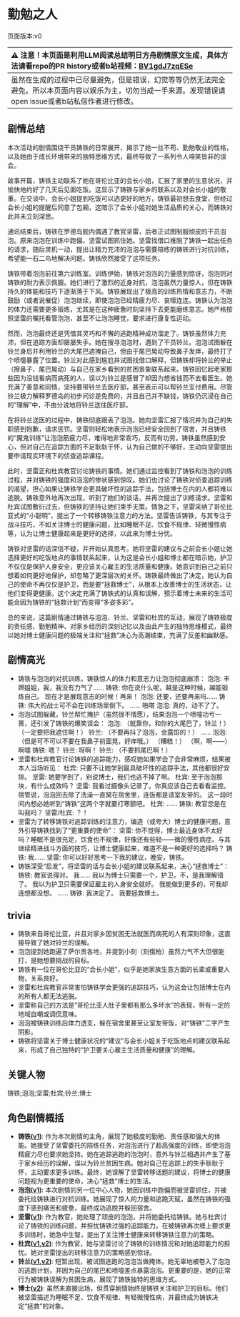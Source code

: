 # 勤勉之人
页面版本:v0
 

| :warning: 注意！本页面是利用LLM阅读总结明日方舟剧情原文生成，具体方法请看repo的PR history或者b站视频：[BV1gdJ7zqESe](https://www.bilibili.com/video/BV1gdJ7zqESe/)         |
|:----------------------------|
| 虽然在生成的过程中已尽量避免，但是错误，幻觉等等仍然无法完全避免。所以本页面内容以娱乐为主，切勿当成一手来源。发现错误请open issue或者b站私信作者进行修改。|



## 剧情总结
本次活动的剧情围绕干员铸铁的日常展开，揭示了她一丝不苟、勤勉敬业的性格，以及她由于成长环境带来的独特思维方式，最终导致了一系列令人啼笑皆非的误会。

故事开篇，铸铁主动联系了她在哥伦比亚的会长小姐，汇报了家里的生意状况，并愉快地约好了几天后见面吃饭。这显示了铸铁与家乡的联系以及对会长小姐的敬重。在交谈中，会长小姐提到吃饭可以选更好的地方，铸铁最初想去食堂，但经过会长小姐的提醒后同意了包厢，这暗示了会长小姐对她生活品质的关心，而铸铁对此并未立刻深思。

通讯结束后，铸铁在罗德岛舰内偶遇了教官坚雷，后者正试图制服顽皮的干员泡泡。原来泡泡在训练中跑偏，坚雷试图抓住她。坚雷找借口推脱了铸铁一起出任务的请求，随后灵机一动，提出让精力充沛的泡泡与需要陪练的铸铁进行对抗训练，希望能一石二鸟地解决问题。铸铁欣然接受了这项任务。

铸铁带着泡泡前往第六训练室。训练伊始，铸铁对泡泡的力量感到惊讶，泡泡则对铸铁的耐力表示佩服。她们进行了激烈的近身对抗，泡泡虽然力量惊人，但在铸铁持久的体能和技巧下逐渐落于下风。铸铁展现出了极高的训练热情和意志力，不断鼓励（或者说催促）泡泡继续，即使泡泡已经精疲力尽、哀嚎连连。铸铁认为泡泡的体力还需要更多锻炼，尤其是在这种疲惫时刻坚持下去更能磨练意志。她严格按照坚雷的嘱托看管泡泡，甚至不让泡泡睡觉，要求进行康复性运动。

然而，泡泡最终还是凭借其灵巧和不懈的逃跑精神成功溜走了。铸铁虽然体力充沛，但在追踪方面却屡屡失手。她在搜寻泡泡时，遇到了干员铃兰。泡泡试图躲在铃兰身后并利用铃兰的大尾巴遮掩自己，但由于尾巴晃动导致鼻子发痒，最终打了个喷嚏暴露了位置。铃兰对此感到尴尬并试图找借口解释，但铸铁却将铃兰的举止（擦鼻子、尾巴晃动）与自己在家乡看到的贫困景象联系起来。铸铁回忆起老家那些因为没钱看病而病死的人，误以为铃兰是感冒了却因为想省钱而不去看医生。她充满了善意和同情，坚持要带铃兰去医疗部，甚至表示可以帮铃兰支付费用。尽管铃兰极力解释罗德岛的初步问诊是免费的，并且自己并不缺钱，铸铁仍沉浸在自己的“理解”中，不由分说地将铃兰送往医疗部。

在将铃兰送医的过程中，铸铁彻底跟丢了泡泡。她向坚雷汇报了情况并为自己的失职感到抱歉，请求惩罚。坚雷则轻松地表示泡泡已经安全回到了宿舍，并且铸铁的“魔鬼训练”让泡泡筋疲力尽，难得地非常乖巧，反而有功劳。铸铁虽然感到安心，但对自己在追踪方面的不足耿耿于怀，认为自己做的不够好，主动向坚雷提出要申请现实环境下的侦查追踪课程。

此时，坚雷正和杜宾教官讨论铸铁的事情。她们通过监控看到了铸铁和泡泡的训练过程，并对铸铁的强度和泡泡的惨状感到惊叹。她们也讨论了铸铁对侦查追踪训练的渴望，担心如果让铸铁学会更具破坏性的追踪手法，包括博士在内的人都将难以逃脱。铸铁意外地再次出现，听到了她们的谈话，并再次提出了训练请求。坚雷和杜宾试图敷衍过去，但铸铁的坚持让她们束手无策。情急之下，坚雷采纳了哥伦比亚式的“小聪明”，提出了一个转移铸铁注意力的方法。坚雷告诉铸铁，与其专注于战斗技巧，不如关注博士的健康问题，比如睡眠不足、饮食不规律、轻微慢性病等，认为让博士健康起来是更好的选择，以此来为博士分忧。

铸铁对坚雷的话深信不疑，并开始认真思考。她将坚雷的建议与之前会长小姐让她选择更好的吃饭地点的事情联系起来，认为这是会长小姐和博士都在暗示她，护卫不仅仅是保护人身安全，更应该关心雇主的生活质量和健康。她意识到自己之前只想着如何更好地保护，却忽略了更深层次的关怀。铸铁最终做出了决定，她认为自己的使命不再仅仅是护卫，而是要“拯救博士”，从根本上改善博士的生活状态，让他们变得更健康。这个决定充满了铸铁式的认真和误解，预示着博士未来的生活可能会因为铸铁的“拯救计划”而变得“多姿多彩”。

总的来说，这篇剧情通过铸铁与泡泡、铃兰、坚雷和杜宾的互动，展现了铸铁极度的责任感、勤勉精神、对家乡经历的深刻记忆以及由此产生的独特思维模式，最终以她对博士健康问题的极端关注和“拯救”决心为高潮结束，充满了反差和幽默感。
## 剧情高光
- 铸铁与泡泡的对抗训练，铸铁惊人的体力和意志力让泡泡彻底崩溃：
    泡泡: 丰蹄姐姐，我，我没有力气了......
    铸铁: 你在说什么呢，越是这种时候，越能锻炼自己。 现在才是展现意志的时候！再来！
    泡泡: 还要，还要再来吗......
    铸铁: 伟大的战士可不会在训练场里倒下。
    ......
    啪嗒
    泡泡: 真的，动不了了。
- 泡泡试图躲藏，铃兰帮忙掩护（虽然很不情愿），结果泡泡一个喷嚏功亏一篑，还引发了铸铁的爆笑误会：
    泡泡: （就靠你，和你的大尾巴了，铃兰！） （一定要把我遮住啊！）
    铃兰: （不要再抖了泡泡，会露馅的！）
    ......
    泡泡: （但是可不可以不要在我鼻子前面晃，好痒哦。） （糟糕！） （啊，啊——）
    啊嚏
    铸铁: 嗯？
    铃兰: 呀啊！
    铃兰: （不要抓尾巴啊！）
- 坚雷和杜宾教官讨论铸铁的追踪能力，感叹她如果学会了会非常麻烦，结果被本人当场听见：
    杜宾: 只要不让她学到最具破坏性的追踪手法，其他都很好安排。
    坚雷: 她要学到了，别说博士，我们也逃不掉了啊。
    杜宾: 至于泡泡那块，有什么成效吗？
    坚雷: 我看过摄像头记录了。你真应该自己去看看监控。宿管说，泡泡回去除了洗澡一直窝在宿舍里，连饭都是请室友带的。 这一段时间内想必她听到“铸铁”这两个字就要打寒颤吧。
    杜宾: ......
    铸铁: 教官您是在叫我吗？
    坚雷/杜宾: ？！
- 坚雷为了转移铸铁对追踪训练的注意力，编造（或夸大）博士的健康问题，意外引导铸铁找到了“更重要的使命”：
    坚雷: 你不觉得，博士最近身体不太好吗？睡眠不是很充足，饮食也不规律，好像还有些轻——微的慢性病症。与其继续精进战斗方面的技巧，让博士健康起来，难道不是一种更好的选择吗？
    铸铁: 我......
    坚雷: 你可以好好思考一下我的建议，晚安，铸铁。
- 铸铁深受“启发”，将坚雷的话与会长小姐的建议联系起来，决心“拯救博士”：
    铸铁: 教官说得对。 我...... 我以为博士只需要一个，护卫。不，是我理解错了。 我以为护卫只需要保证雇主的人身安全就好。 我能做到更多的，可我却连想都没想。
    ......
    铸铁: 我决定了。 我要拯救博士。
## trivia
*   铸铁来自哥伦比亚，并且对家乡因贫困无法就医而病死的人有深刻印象，这直接导致了她对铃兰的误解。
*   泡泡提到她跑遍了萨尔贡各地，并提到小刻（刻俄柏）虽然力气不大但很能打，是她想要挑战的目标。
*   铸铁有一位在哥伦比亚的“会长小姐”，似乎是她家族生意方面的长辈或重要人物，关系良好。
*   坚雷和杜宾教官非常害怕铸铁学会更强的追踪技巧，认为这会让包括博士在内的所有人都无法逃脱。
*   坚雷称自己的方法是“哥伦比亚人肚子里都有那么多坏水”的表现，带有一定的地域自嘲或调侃意味。
*   泡泡被铸铁训练后体力透支，躲在宿舍里甚至让室友带饭，对“铸铁”二字产生阴影。
*   铸铁将坚雷关于博士健康状况的“建议”与会长小姐关于吃饭地点的建议联系起来，形成了自己独特的“护卫要关心雇主生活质量和健康”的理解。
## 关键人物
铸铁;泡泡;坚雷;杜宾;铃兰;博士
## 角色剧情概括
-   **铸铁([v1](../chars/char_333_sidero.md))**: 作为本次剧情的主角，展现了她极度的勤勉、责任感和强大的体能。她接受了坚雷委托的陪练任务，对泡泡进行了超高强度的训练，即使泡泡精疲力尽也要求她坚持。她在追踪逃跑的泡泡时，意外与铃兰相遇并产生了基于家乡经历的误解，误以为铃兰贫困生病。她对自己在追踪上的失手耿耿于怀，主动要求更多训练。最终，她误解了坚雷转移话题的建议，将博士的健康问题视为更重要的使命，决心“拯救”博士的生活。
-   **泡泡([v1](../chars/char_381_bubble.md))**: 本次剧情的另一位中心人物，她因训练中跑偏而被坚雷抓住，并被委托给铸铁进行对抗训练。她展现了惊人的力量和逃跑天赋，虽然在铸铁的强度下感到痛苦和疲惫，最终成功逃脱并躲回宿舍。
-   **坚雷([v1](../chars/char_260_durnar.md))**: 作为教官，她处理了顽皮的泡泡，并将她委托给铸铁。她与杜宾讨论了铸铁的训练问题，并担忧铸铁过强的追踪能力。在被铸铁再次缠上要求更多训练时，她急中生智，提出了关注博士健康来转移铸铁注意力的策略。
-   **杜宾([v1](../chars/char_130_doberm.md),[v2](../char_v3/char_130_doberm.md))**: 作为教官，她与坚雷讨论了铸铁的训练情况和对她追踪能力的担忧。她对坚雷提出的转移注意力的策略感到惊讶。
-   **铃兰([v1](../chars/char_358_lisa.md),[v2](../char_v3/char_358_lisa.md))**: 短暂出现，被试图逃跑的泡泡当做掩体。她无辜地被卷入了泡泡的逃跑计划，并因为自己的尾巴和喷嚏差点暴露泡泡。更重要的是，她的正常行为被铸铁误解为贫困生病，展现了铸铁独特的思维方式。
-   **博士([v2](../char_v3/extended_char_bo_shi.md))**: 虽然未直接出场，但贯穿剧情始终是铸铁关注和护卫的目标。他们被坚雷描述为睡眠不足、饮食不规律、有轻微慢性病，并最终成为铸铁决定“拯救”的对象。
